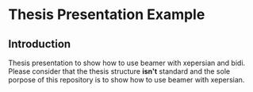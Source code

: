 # Thesis Presentation Example

## Introduction

Thesis presentation to show how to use beamer with xepersian and bidi. Please consider that the thesis structure **isn't** standard and the sole porpose of this repository is to show how to use beamer with xepersian.
